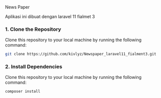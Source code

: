 News Paper

Aplikasi ini dibuat dengan laravel 11 fialmet 3

### 1. Clone the Repository

Clone this repository to your local machine by running the following command:

```bash
git clone https://github.com/kivlyz/Newspaper_laravel11_fialment3.git
```

### 2. Install Dependencies

Clone this repository to your local machine by running the following command:

```bash
composer install
```
